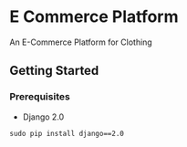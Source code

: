 # E Commerce Platform

An E-Commerce Platform for Clothing

## Getting Started

### Prerequisites
* Django 2.0

```sudo pip install django==2.0```